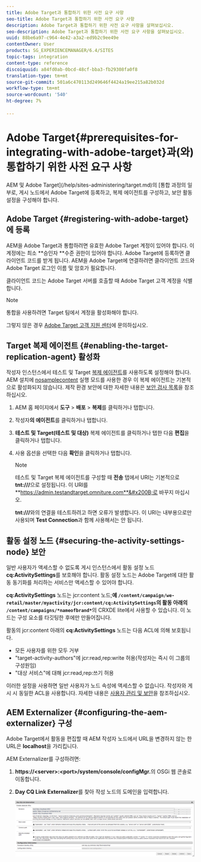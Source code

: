 ```yaml
---
title: Adobe Target과 통합하기 위한 사전 요구 사항
seo-title: Adobe Target과 통합하기 위한 사전 요구 사항
description: Adobe Target과 통합하기 위한 사전 요구 사항을 살펴보십시오.
seo-description: Adobe Target과 통합하기 위한 사전 요구 사항을 살펴보십시오.
uuid: 88be6a97-c964-4e42-a3a2-ed9b2c9ee49e
contentOwner: User
products: SG_EXPERIENCEMANAGER/6.4/SITES
topic-tags: integration
content-type: reference
discoiquuid: a84fd0ab-0bcd-48cf-bba3-fb29308fa0f8
translation-type: tm+mt
source-git-commit: 501a6c470113d249646f4424a19ee215a82b032d
workflow-type: tm+mt
source-wordcount: '540'
ht-degree: 7%

---
```



# Adobe Target{#prerequisites-for-integrating-with-adobe-target}과(와) 통합하기 위한 사전 요구 사항

AEM 및 Adobe Target](/help/sites-administering/target.md)의 [통합 과정의 일부로, 게시 노드에서 Adobe Target에 등록하고, 복제 에이전트를 구성하고, 보안 활동 설정을 구성해야 합니다.

## Adobe Target {#registering-with-adobe-target}에 등록

AEM을 Adobe Target과 통합하려면 유효한 Adobe Target 계정이 있어야 합니다. 이 계정에는 최소 **승인자 **수준 권한이 있어야 합니다. Adobe Target에 등록하면 클라이언트 코드를 받게 됩니다. AEM을 Adobe Target에 연결하려면 클라이언트 코드와 Adobe Target 로그인 이름 및 암호가 필요합니다.

클라이언트 코드는 Adobe Target 서버를 호출할 때 Adobe Target 고객 계정을 식별합니다.

>[!NOTE]
>
>통합을 사용하려면 Target 팀에서 계정을 활성화해야 합니다.
>
>
>그렇지 않은 경우 [Adobe Target 고객 지원 센터](https://docs.adobe.com/content/help/en/target/using/cmp-resources-and-contact-information.html)에 문의하십시오.

## Target 복제 에이전트 {#enabling-the-target-replication-agent} 활성화

작성자 인스턴스에서 테스트 및 Target [복제 에이전트](/help/sites-deploying/replication.md)를 사용하도록 설정해야 합니다. AEM 설치에 [nosamplecontent](/help/sites-deploying/configure-runmodes.md#using-samplecontent-and-nosamplecontent) 실행 모드를 사용한 경우 이 복제 에이전트는 기본적으로 활성화되지 않습니다. 제작 환경 보안에 대한 자세한 내용은 [보안 검사 목록](/help/sites-administering/security-checklist.md)을 참조하십시오.

1. AEM 홈 페이지에서 **도구** > **배포** > **복제**&#x200B;를 클릭하거나 탭합니다.
1. 작성자&#x200B;**의 에이전트**&#x200B;를 클릭하거나 탭합니다.
1. **테스트 및 Target(테스트 및 대상)** 복제 에이전트를 클릭하거나 탭한 다음 **편집**&#x200B;을 클릭하거나 탭합니다.
1. 사용 옵션을 선택한 다음 **확인**&#x200B;을 클릭하거나 탭합니다.

   >[!NOTE]
   >
   >테스트 및 Target 복제 에이전트를 구성할 때 **전송** 탭에서 URI는 기본적으로 **tnt:///**&#x200B;으로 설정됩니다. 이 URI를 **https://admin.testandtarget.omniture.com**&#x200B;로 바꾸지 마십시오.
   >
   >**tnt:///**&#x200B;와의 연결을 테스트하려고 하면 오류가 발생합니다. 이 URI는 내부용으로만 사용되며 **Test Connection**&#x200B;과 함께 사용해서는 안 됩니다.

## 활동 설정 노드 {#securing-the-activity-settings-node} 보안

일반 사용자가 액세스할 수 없도록 게시 인스턴스에서 활동 설정 노드 **cq:ActivitySettings**&#x200B;를 보호해야 합니다. 활동 설정 노드는 Adobe Target에 대한 활동 동기화를 처리하는 서비스만 액세스할 수 있어야 합니다.

**cq:ActivitySettings** 노드는 jcr:content 노드;**예 `/content/campaign/we-retail/master/myactivity/jcr:content/cq:ActivitySettings`의 활동 아래의 `/content/campaigns/*nameofbrand*`**&#x200B;의 CRXDE lite에서 사용할 수 있습니다. 이 노드는 구성 요소를 타깃팅한 후에만 만들어집니다.

활동의 jcr:content 아래의 **cq:ActivitySettings** 노드는 다음 ACL에 의해 보호됩니다.

* 모든 사용자를 위한 모두 거부
* &quot;target-activity-authors&quot;에 jcr:read,rep:write 허용(작성자는 즉시 이 그룹의 구성원임)
* &quot;대상 서비스&quot;에 대해 jcr:read,rep:쓰기 허용

이러한 설정을 사용하면 일반 사용자가 노드 속성에 액세스할 수 없습니다. 작성자와 게시 시 동일한 ACL을 사용합니다. 자세한 내용은 [사용자 관리 및 보안](/help/sites-administering/security.md)을 참조하십시오.

## AEM Externalizer {#configuring-the-aem-externalizer} 구성

Adobe Target에서 활동을 편집할 때 AEM 작성자 노드에서 URL을 변경하지 않는 한 URL은 **localhost**&#x200B;을 가리킵니다.

AEM Externalizer를 구성하려면:

1. **https://&lt;server>:&lt;port>/system/console/configMgr.**&#x200B;의 OSGi 웹 콘솔로 이동합니다.
1. **Day CQ Link Externalizer**&#x200B;를 찾아 작성 노드의 도메인을 입력합니다.

   ![chlimage_1-120](assets/chlimage_1-120.png)

